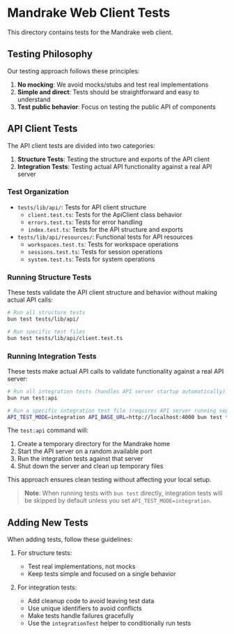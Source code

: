 # Mandrake Web Client Tests

This directory contains tests for the Mandrake web client.

## Testing Philosophy

Our testing approach follows these principles:

1. **No mocking**: We avoid mocks/stubs and test real implementations
2. **Simple and direct**: Tests should be straightforward and easy to understand
3. **Test public behavior**: Focus on testing the public API of components

## API Client Tests

The API client tests are divided into two categories:

1. **Structure Tests**: Testing the structure and exports of the API client
2. **Integration Tests**: Testing actual API functionality against a real API server

### Test Organization

- `tests/lib/api/`: Tests for API client structure
  - `client.test.ts`: Tests for the ApiClient class behavior
  - `errors.test.ts`: Tests for error handling
  - `index.test.ts`: Tests for the API structure and exports
- `tests/lib/api/resources/`: Functional tests for API resources
  - `workspaces.test.ts`: Tests for workspace operations
  - `sessions.test.ts`: Tests for session operations
  - `system.test.ts`: Tests for system operations

### Running Structure Tests

These tests validate the API client structure and behavior without making actual API calls:

```bash
# Run all structure tests
bun test tests/lib/api/

# Run specific test files
bun test tests/lib/api/client.test.ts
```

### Running Integration Tests

These tests make actual API calls to validate functionality against a real API server:

```bash
# Run all integration tests (handles API server startup automatically)
bun run test:api

# Run a specific integration test file (requires API server running separately)
API_TEST_MODE=integration API_BASE_URL=http://localhost:4000 bun test tests/lib/api/resources/workspaces.test.ts
```

The `test:api` command will:
1. Create a temporary directory for the Mandrake home
2. Start the API server on a random available port
3. Run the integration tests against that server
4. Shut down the server and clean up temporary files

This approach ensures clean testing without affecting your local setup.

> **Note**: When running tests with `bun test` directly, integration tests will be skipped by default unless you set `API_TEST_MODE=integration`.

## Adding New Tests

When adding tests, follow these guidelines:

1. For structure tests:
   - Test real implementations, not mocks
   - Keep tests simple and focused on a single behavior

2. For integration tests:
   - Add cleanup code to avoid leaving test data
   - Use unique identifiers to avoid conflicts
   - Make tests handle failures gracefully
   - Use the `integrationTest` helper to conditionally run tests